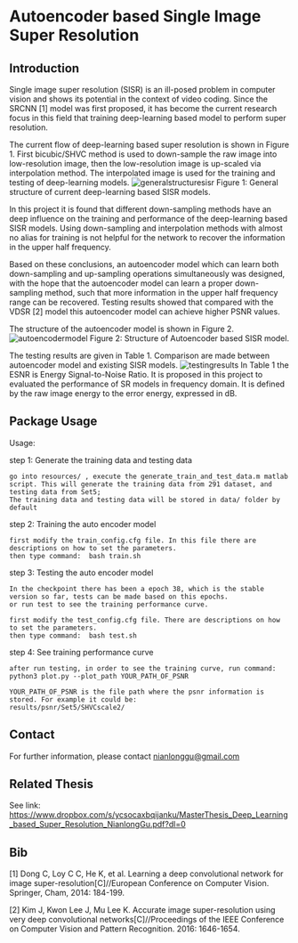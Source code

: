 # Autoencoder based Single Image Super Resolution
## Introduction
Single image super resolution (SISR) is an ill-posed problem in computer vision and shows
its potential in the context of video coding. Since the SRCNN [1] model was first proposed, it
has become the current research focus in this field that training deep-learning based model
to perform super resolution.

The current flow of deep-learning based super resolution is shown in Figure 1. First bicubic/SHVC method is used to 
down-sample the raw image into low-resolution image, then the low-resolution image is up-scaled via interpolation
method. The interpolated image is used for the training and testing of deep-learning models.
![generalstructuresisr](https://user-images.githubusercontent.com/40075166/41413771-5a528e36-6fe4-11e8-983f-ad7fb4af8228.png)
                Figure 1: General structure of current deep-learning based SISR models.


In this project it is found that different down-sampling
methods have an deep influence on the training and performance of the deep-learning based
SISR models. Using down-sampling and interpolation methods with almost no alias for
training is not helpful for the network to recover the information in the upper half frequency.

Based on these conclusions, an autoencoder model which can learn both down-sampling and
up-sampling operations simultaneously was designed, with the hope that the autoencoder
model can learn a proper down-sampling method, such that more information in the
upper half frequency range can be recovered. Testing results showed that compared with
the VDSR [2] model this autoencoder model can achieve higher PSNR values.

The structure of the autoencoder model is shown in Figure 2.
![autoencodermodel](https://user-images.githubusercontent.com/40075166/41414770-3ca69fb4-6fe7-11e8-8751-22b3522fdfd7.png)
 Figure 2: Structure of Autoencoder based SISR model.

The testing results are given in Table 1. Comparison are made between autoencoder model and existing SISR models.
![testingresults](https://user-images.githubusercontent.com/40075166/41416215-a2d5bc0e-6fea-11e8-874a-8ff0afd46265.png)
In Table 1 the ESNR is Energy Signal-to-Noise Ratio. It is proposed in this project to evaluated the performance of SR models in frequency domain. It is defined by the raw image energy to the
error energy, expressed in dB.

## Package Usage
Usage:

step 1: Generate the training data and testing data
	
	go into resources/ , execute the generate_train_and_test_data.m matlab script. This will generate the training data from 291 dataset, and testing data from Set5;
	The training data and testing data will be stored in data/ folder by default

step 2: Training the auto encoder model
	
	first modify the train_config.cfg file. In this file there are descriptions on how to set the parameters.
	then type command:  bash train.sh

step 3: Testing the auto encoder model

	In the checkpoint there has been a epoch 38, which is the stable version so far, tests can be made based on this epochs.
	or run test to see the training performance curve.

	first modify the test_config.cfg file. There are descriptions on how to set the parameters.
	then type command:  bash test.sh

step 4: See training performance curve

    after run testing, in order to see the training curve, run command:  python3 plot.py --plot_path YOUR_PATH_OF_PSNR
    
    YOUR_PATH_OF_PSNR is the file path where the psnr information is stored. For example it could be:
    results/psnr/Set5/SHVCscale2/

## Contact
For further information, please contact  nianlonggu@gmail.com

## Related Thesis
See link: https://www.dropbox.com/s/ycsocaxbqijanku/MasterThesis_Deep_Learning_based_Super_Resolution_NianlongGu.pdf?dl=0

## Bib

[1] Dong C, Loy C C, He K, et al. Learning a deep convolutional network for image super-resolution[C]//European Conference on Computer Vision. Springer, Cham, 2014: 184-199.

[2] Kim J, Kwon Lee J, Mu Lee K. Accurate image super-resolution using very deep convolutional networks[C]//Proceedings of the IEEE Conference on Computer Vision and Pattern Recognition. 2016: 1646-1654.
